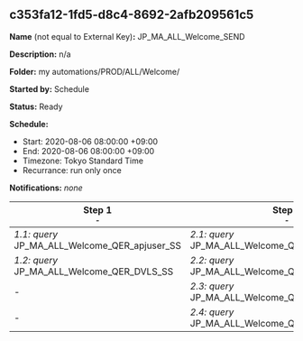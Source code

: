 ## c353fa12-1fd5-d8c4-8692-2afb209561c5

**Name** (not equal to External Key)**:** JP_MA_ALL_Welcome_SEND

**Description:** n/a

**Folder:** my automations/PROD/ALL/Welcome/

**Started by:** Schedule

**Status:** Ready

**Schedule:**

* Start: 2020-08-06 08:00:00 +09:00
* End: 2020-08-06 08:00:00 +09:00
* Timezone: Tokyo Standard Time
* Recurrance: run only once

**Notifications:** _none_


| Step 1<br>_<small>-</small>_ | Step 2<br>_<small>-</small>_ | Step 3<br>_<small>-</small>_ |
| --- | --- | --- |
| _1.1: query_<br>JP_MA_ALL_Welcome_QER_apjuser_SS | _2.1: query_<br>JP_MA_ALL_Welcome_QER_ENTRY_01_01 | _3.1: query_<br>JP_MA_ALL_Welcome_QER_SEND_01_01 |
| _1.2: query_<br>JP_MA_ALL_Welcome_QER_DVLS_SS | _2.2: query_<br>JP_MA_ALL_Welcome_QER_ENTRY_01_02 | _3.2: query_<br>JP_MA_ALL_Welcome_QER_SEND_01_02 |
| - | _2.3: query_<br>JP_MA_ALL_Welcome_QER_EXCLUDE_01_01 | - |
| - | _2.4: query_<br>JP_MA_ALL_Welcome_QER_EXCLUDE_01_02 | - |
